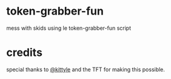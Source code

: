 # token-grabber-fun
mess with skids using le token-grabber-fun script

# credits
special thanks to [@kittyle](https://github.com/kittyle) and the TFT for making this possible.